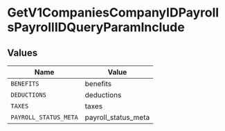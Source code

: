 # GetV1CompaniesCompanyIDPayrollsPayrollIDQueryParamInclude


## Values

| Name                  | Value                 |
| --------------------- | --------------------- |
| `BENEFITS`            | benefits              |
| `DEDUCTIONS`          | deductions            |
| `TAXES`               | taxes                 |
| `PAYROLL_STATUS_META` | payroll_status_meta   |